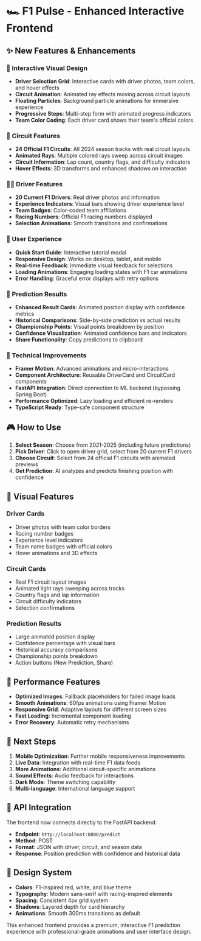 # 🏎️ F1 Pulse - Enhanced Interactive Frontend

## ✨ New Features & Enhancements

### 🎨 Interactive Visual Design
- **Driver Selection Grid**: Interactive cards with driver photos, team colors, and hover effects
- **Circuit Animation**: Animated ray effects moving across circuit layouts
- **Floating Particles**: Background particle animations for immersive experience
- **Progressive Steps**: Multi-step form with animated progress indicators
- **Team Color Coding**: Each driver card shows their team's official colors

### 🏁 Circuit Features
- **24 Official F1 Circuits**: All 2024 season tracks with real circuit layouts
- **Animated Rays**: Multiple colored rays sweep across circuit images
- **Circuit Information**: Lap count, country flags, and difficulty indicators
- **Hover Effects**: 3D transforms and enhanced shadows on interaction

### 👨‍🏎️ Driver Features
- **20 Current F1 Drivers**: Real driver photos and information
- **Experience Indicators**: Visual bars showing driver experience level
- **Team Badges**: Color-coded team affiliations
- **Racing Numbers**: Official F1 racing numbers displayed
- **Selection Animations**: Smooth transitions and confirmations

### 🚀 User Experience
- **Quick Start Guide**: Interactive tutorial modal
- **Responsive Design**: Works on desktop, tablet, and mobile
- **Real-time Feedback**: Immediate visual feedback for selections
- **Loading Animations**: Engaging loading states with F1 car animations
- **Error Handling**: Graceful error displays with retry options

### 🎯 Prediction Results
- **Enhanced Result Cards**: Animated position display with confidence metrics
- **Historical Comparisons**: Side-by-side prediction vs actual results
- **Championship Points**: Visual points breakdown by position
- **Confidence Visualization**: Animated confidence bars and indicators
- **Share Functionality**: Copy predictions to clipboard

### 🔧 Technical Improvements
- **Framer Motion**: Advanced animations and micro-interactions
- **Component Architecture**: Reusable DriverCard and CircuitCard components
- **FastAPI Integration**: Direct connection to ML backend (bypassing Spring Boot)
- **Performance Optimized**: Lazy loading and efficient re-renders
- **TypeScript Ready**: Type-safe component structure

## 🎮 How to Use

1. **Select Season**: Choose from 2021-2025 (including future predictions)
2. **Pick Driver**: Click to open driver grid, select from 20 current F1 drivers
3. **Choose Circuit**: Select from 24 official F1 circuits with animated previews
4. **Get Prediction**: AI analyzes and predicts finishing position with confidence

## 🎨 Visual Features

### Driver Cards
- Driver photos with team color borders
- Racing number badges
- Experience level indicators
- Team name badges with official colors
- Hover animations and 3D effects

### Circuit Cards
- Real F1 circuit layout images
- Animated light rays sweeping across tracks
- Country flags and lap information
- Circuit difficulty indicators
- Selection confirmations

### Prediction Results
- Large animated position display
- Confidence percentage with visual bars
- Historical accuracy comparisons
- Championship points breakdown
- Action buttons (New Prediction, Share)

## 🚀 Performance Features

- **Optimized Images**: Fallback placeholders for failed image loads
- **Smooth Animations**: 60fps animations using Framer Motion
- **Responsive Grid**: Adaptive layouts for different screen sizes
- **Fast Loading**: Incremental component loading
- **Error Recovery**: Automatic retry mechanisms

## 🎯 Next Steps

1. **Mobile Optimization**: Further mobile responsiveness improvements
2. **Live Data**: Integration with real-time F1 data feeds
3. **More Animations**: Additional circuit-specific animations
4. **Sound Effects**: Audio feedback for interactions
5. **Dark Mode**: Theme switching capability
6. **Multi-language**: International language support

## 🔗 API Integration

The frontend now connects directly to the FastAPI backend:
- **Endpoint**: `http://localhost:8000/predict`
- **Method**: POST
- **Format**: JSON with driver, circuit, and season data
- **Response**: Position prediction with confidence and historical data

## 🎨 Design System

- **Colors**: F1-inspired red, white, and blue theme
- **Typography**: Modern sans-serif with racing-inspired elements
- **Spacing**: Consistent 4px grid system
- **Shadows**: Layered depth for card hierarchy
- **Animations**: Smooth 300ms transitions as default

This enhanced frontend provides a premium, interactive F1 prediction experience with professional-grade animations and user interface design.
